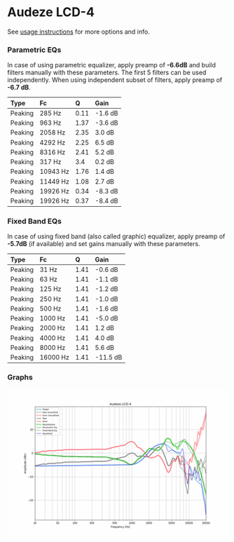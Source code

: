 # Audeze LCD-4
See [usage instructions](https://github.com/jaakkopasanen/AutoEq#usage) for more options and info.

### Parametric EQs
In case of using parametric equalizer, apply preamp of **-6.6dB** and build filters manually
with these parameters. The first 5 filters can be used independently.
When using independent subset of filters, apply preamp of **-6.7 dB**.

| Type    | Fc       |    Q | Gain    |
|:--------|:---------|:-----|:--------|
| Peaking | 285 Hz   | 0.11 | -1.6 dB |
| Peaking | 963 Hz   | 1.37 | -3.6 dB |
| Peaking | 2058 Hz  | 2.35 | 3.0 dB  |
| Peaking | 4292 Hz  | 2.25 | 6.5 dB  |
| Peaking | 8316 Hz  | 2.41 | 5.2 dB  |
| Peaking | 317 Hz   | 3.4  | 0.2 dB  |
| Peaking | 10943 Hz | 1.76 | 1.4 dB  |
| Peaking | 11449 Hz | 1.08 | 2.7 dB  |
| Peaking | 19926 Hz | 0.34 | -8.3 dB |
| Peaking | 19926 Hz | 0.37 | -8.4 dB |

### Fixed Band EQs
In case of using fixed band (also called graphic) equalizer, apply preamp of **-5.7dB**
(if available) and set gains manually with these parameters.

| Type    | Fc       |    Q | Gain     |
|:--------|:---------|:-----|:---------|
| Peaking | 31 Hz    | 1.41 | -0.6 dB  |
| Peaking | 63 Hz    | 1.41 | -1.1 dB  |
| Peaking | 125 Hz   | 1.41 | -1.2 dB  |
| Peaking | 250 Hz   | 1.41 | -1.0 dB  |
| Peaking | 500 Hz   | 1.41 | -1.6 dB  |
| Peaking | 1000 Hz  | 1.41 | -5.0 dB  |
| Peaking | 2000 Hz  | 1.41 | 1.2 dB   |
| Peaking | 4000 Hz  | 1.41 | 4.0 dB   |
| Peaking | 8000 Hz  | 1.41 | 5.6 dB   |
| Peaking | 16000 Hz | 1.41 | -11.5 dB |

### Graphs
![](./Audeze%20LCD-4.png)